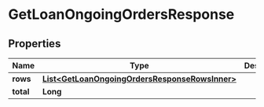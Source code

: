 

# GetLoanOngoingOrdersResponse


## Properties

| Name | Type | Description | Notes |
|------------ | ------------- | ------------- | -------------|
|**rows** | [**List&lt;GetLoanOngoingOrdersResponseRowsInner&gt;**](GetLoanOngoingOrdersResponseRowsInner.md) |  |  [optional] |
|**total** | **Long** |  |  [optional] |



